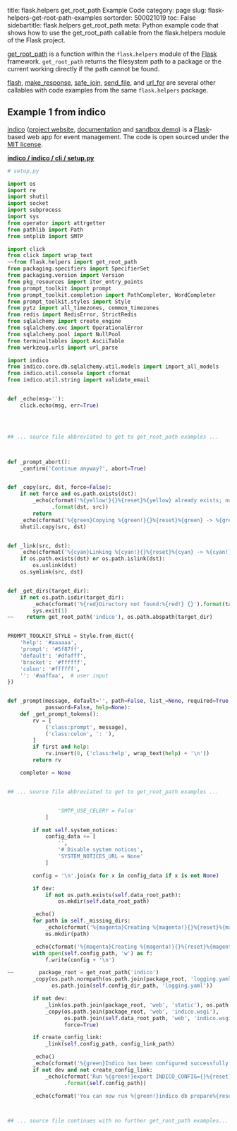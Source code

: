 title: flask.helpers get_root_path Example Code
category: page
slug: flask-helpers-get-root-path-examples
sortorder: 500021019
toc: False
sidebartitle: flask.helpers get_root_path
meta: Python example code that shows how to use the get_root_path callable from the flask.helpers module of the Flask project.


[get_root_path](https://github.com/pallets/flask/blob/master/src/flask/helpers.py)
is a function within the `flask.helpers` module of the [Flask](/flask.html)
framework. `get_root_path` returns the filesystem path to a package
or the current working directly if the path cannot be found.

<a href="/flask-helpers-flash-examples.html">flash</a>,
<a href="/flask-helpers-make-response-examples.html">make_response</a>,
<a href="/flask-helpers-safe-join-examples.html">safe_join</a>,
<a href="/flask-helpers-send-file-examples.html">send_file</a>,
and <a href="/flask-helpers-url-for-examples.html">url_for</a>
are several other callables with code examples from the same `flask.helpers` package.

## Example 1 from indico
[indico](https://github.com/indico/indico)
([project website](https://getindico.io/),
[documentation](https://docs.getindico.io/en/stable/installation/)
and [sandbox demo](https://sandbox.getindico.io/))
is a [Flask](/flask.html)-based web app for event management.
The code is open sourced under the
[MIT license](https://github.com/indico/indico/blob/master/LICENSE).

[**indico / indico / cli / setup.py**](https://github.com/indico/indico/blob/master/indico/cli/setup.py)

```python
# setup.py

import os
import re
import shutil
import socket
import subprocess
import sys
from operator import attrgetter
from pathlib import Path
from smtplib import SMTP

import click
from click import wrap_text
~~from flask.helpers import get_root_path
from packaging.specifiers import SpecifierSet
from packaging.version import Version
from pkg_resources import iter_entry_points
from prompt_toolkit import prompt
from prompt_toolkit.completion import PathCompleter, WordCompleter
from prompt_toolkit.styles import Style
from pytz import all_timezones, common_timezones
from redis import RedisError, StrictRedis
from sqlalchemy import create_engine
from sqlalchemy.exc import OperationalError
from sqlalchemy.pool import NullPool
from terminaltables import AsciiTable
from werkzeug.urls import url_parse

import indico
from indico.core.db.sqlalchemy.util.models import import_all_models
from indico.util.console import cformat
from indico.util.string import validate_email


def _echo(msg=''):
    click.echo(msg, err=True)




## ... source file abbreviated to get to get_root_path examples ...



def _prompt_abort():
    _confirm('Continue anyway?', abort=True)


def _copy(src, dst, force=False):
    if not force and os.path.exists(dst):
        _echo(cformat('%{yellow!}{}%{reset}%{yellow} already exists; not copying %{yellow!}{}')
              .format(dst, src))
        return
    _echo(cformat('%{green}Copying %{green!}{}%{reset}%{green} -> %{green!}{}').format(src, dst))
    shutil.copy(src, dst)


def _link(src, dst):
    _echo(cformat('%{cyan}Linking %{cyan!}{}%{reset}%{cyan} -> %{cyan!}{}').format(dst, src))
    if os.path.exists(dst) or os.path.islink(dst):
        os.unlink(dst)
    os.symlink(src, dst)


def _get_dirs(target_dir):
    if not os.path.isdir(target_dir):
        _echo(cformat('%{red}Directory not found:%{red!} {}').format(target_dir))
        sys.exit(1)
~~    return get_root_path('indico'), os.path.abspath(target_dir)


PROMPT_TOOLKIT_STYLE = Style.from_dict({
    'help': '#aaaaaa',
    'prompt': '#5f87ff',
    'default': '#dfafff',
    'bracket': '#ffffff',
    'colon': '#ffffff',
    '': '#aaffaa',  # user input
})


def _prompt(message, default='', path=False, list_=None, required=True, validate=None, allow_invalid=False,
            password=False, help=None):
    def _get_prompt_tokens():
        rv = [
            ('class:prompt', message),
            ('class:colon', ': '),
        ]
        if first and help:
            rv.insert(0, ('class:help', wrap_text(help) + '\n'))
        return rv

    completer = None


## ... source file abbreviated to get to get_root_path examples ...


                'SMTP_USE_CELERY = False'
            ]

        if not self.system_notices:
            config_data += [
                '',
                '# Disable system notices',
                'SYSTEM_NOTICES_URL = None'
            ]

        config = '\n'.join(x for x in config_data if x is not None)

        if dev:
            if not os.path.exists(self.data_root_path):
                os.mkdir(self.data_root_path)

        _echo()
        for path in self._missing_dirs:
            _echo(cformat('%{magenta}Creating %{magenta!}{}%{reset}%{magenta}').format(path))
            os.mkdir(path)

        _echo(cformat('%{magenta}Creating %{magenta!}{}%{reset}%{magenta}').format(self.config_path))
        with open(self.config_path, 'w') as f:
            f.write(config + '\n')

~~        package_root = get_root_path('indico')
        _copy(os.path.normpath(os.path.join(package_root, 'logging.yaml.sample')),
              os.path.join(self.config_dir_path, 'logging.yaml'))

        if not dev:
            _link(os.path.join(package_root, 'web', 'static'), os.path.join(self.data_root_path, 'web', 'static'))
            _copy(os.path.join(package_root, 'web', 'indico.wsgi'),
                  os.path.join(self.data_root_path, 'web', 'indico.wsgi'),
                  force=True)

        if create_config_link:
            _link(self.config_path, config_link_path)

        _echo()
        _echo(cformat('%{green}Indico has been configured successfully!'))
        if not dev and not create_config_link:
            _echo(cformat('Run %{green!}export INDICO_CONFIG={}%{reset} to use your config file')
                  .format(self.config_path))

        _echo(cformat('You can now run %{green!}indico db prepare%{reset} to initialize your Indico database'))



## ... source file continues with no further get_root_path examples...

```

